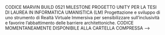 CODICE MARVIN BUILD 0521 MILESTONE 
PROGETTO UNITY PER LA TESI DI LAUREA IN INFORMATICA UMANISTICA (LM)
Progettazione e sviluppo di uno strumento di Realtà Virtuale Immersiva per sensibilizzare sull’inclusività e favorire l’abbattimento delle barriere architettoniche. 
CODICE MOMENTANEAMENTE DISPONIBILE ALLA CARTELLA COMPRESSA -->
